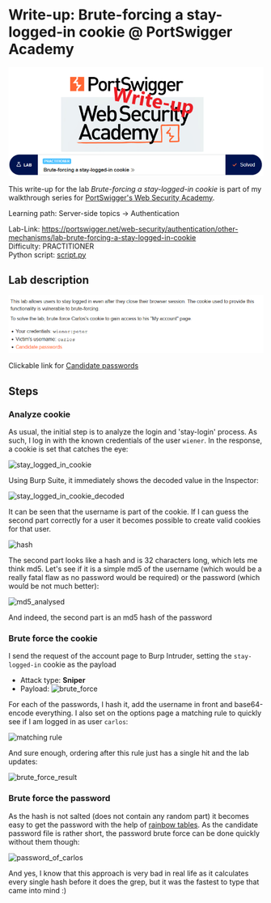 # Write-up: Brute-forcing a stay-logged-in cookie @ PortSwigger Academy

![logo](img/logo.png)

This write-up for the lab *Brute-forcing a stay-logged-in cookie* is part of my walkthrough series for [PortSwigger's Web Security Academy](https://portswigger.net/web-security).

Learning path: Server-side topics → Authentication

Lab-Link: <https://portswigger.net/web-security/authentication/other-mechanisms/lab-brute-forcing-a-stay-logged-in-cookie>  
Difficulty: PRACTITIONER  
Python script: [script.py](script.py)  

## Lab description

![lab_description](img/lab_description.png)

Clickable link for [Candidate passwords](https://portswigger.net/web-security/authentication/auth-lab-passwords)

## Steps

### Analyze cookie

As usual, the initial step is to analyze the login and 'stay-login' process. As such, I log in with the known credentials of the user `wiener`. In the response, a cookie is set that catches the eye:

![stay_logged_in_cookie](img/stay_logged_in_cookie.png)

Using Burp Suite, it immediately shows the decoded value in the Inspector:

![stay_logged_in_cookie_decoded](img/stay_logged_in_cookie_decoded.png)

It can be seen that the username is part of the cookie. If I can guess the second part correctly for a user it becomes possible to create valid cookies for that user.

![hash](img/hash.png)

The second part looks like a hash and is 32 characters long, which lets me think md5. Let's see if it is a simple md5 of the username (which would be a really fatal flaw as no password would be required) or the password (which would be not much better):

![md5_analysed](img/md5_analysed.png)

And indeed, the second part is an md5 hash of the password

### Brute force the cookie

I send the request of the account page to Burp Intruder, setting the `stay-logged-in` cookie as the payload

- Attack type: **Sniper**
- Payload: ![brute_force](img/brute_force.png)

For each of the passwords, I hash it, add the username in front and base64-encode everything. I also set on the options page a matching rule to quickly see if I am logged in as user `carlos`:

![matching rule](img/matching_rule.png)

And sure enough, ordering after this rule just has a single hit and the lab updates:

![brute_force_result](img/brute_force_result.png)

### Brute force the password

As the hash is not salted (does not contain any random part) it becomes easy to get the password with the help of [rainbow tables](https://en.wikipedia.org/wiki/Rainbow_table). As the candidate password file is rather short, the password brute force can be done quickly without them though:

![password_of_carlos](img/password_of_carlos.png)

And yes, I know that this approach is very bad in real life as it calculates every single hash before it does the grep, but it was the fastest to type that came into mind :)
